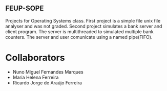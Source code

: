 ## FEUP-SOPE
Projects for Operating Systems class. First project is a simple file unix file analyser and was not graded.
Second project simulates a bank server and client program. The server is multithreaded to simulated multiple bank counters.
The server and user comunicate using a named pipe(FIFO).


# Collaborators
* Nuno Miguel Fernandes Marques
* Maria Helena Ferreira
* Ricardo Jorge de Araújo Ferreira
